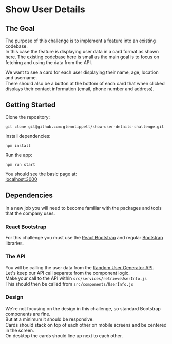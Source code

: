 # Show User Details 


## The Goal 

The purpose of this challenge is to implement a feature into an existing codebase.  
In this case the feature is displaying user data in a card format as shown [here](https://reverent-euler-fd445c.netlify.app/).
The existing codebase here is small as the main goal is to focus on fetching and using the data from the API.  

We want to see a card for each user displaying their name, age, location and username.  
There should also be a button at the bottom of each card that when clicked displays their contact information (email, phone number and address). 


## Getting Started

Clone the repository: 

```git clone git@github.com:glenntippett/show-user-details-challenge.git ```

Install dependencies: 

```npm install``` 

Run the app: 

```npm run start```

You should see the basic page at:  
[localhost:3000](http://localhost:3000/)  


## Dependencies  

In a new job you will need to become familiar with the packages and tools that the company uses.  

### React Bootstrap
For this challenge you must use the [React Bootstrap](https://react-bootstrap.github.io/) and regular [Bootstrap](https://getbootstrap.com/) libraries.

### The API
You will be calling the user data from the [Random User Generator API](https://randomuser.me/documentation).  
Let's keep our API call separate from the component logic.  
Make your call to the API within ```src/services/retrieveUserInfo.js```  
This should then be called from ```src/components/UserInfo.js```  

### Design 
We're not focusing on the design in this challenge, so standard Bootstrap components are fine.  
But at a minimum it should be responsive.  
Cards should stack on top of each other on mobile screens and be centered in the screen.  
On desktop the cards should line up next to each other.  
